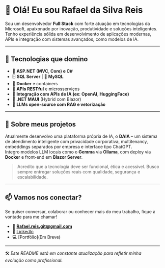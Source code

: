 # 👋 Olá! Eu sou Rafael da Silva Reis

Sou um desenvolvedor **Full Stack** com forte atuação em tecnologias da Microsoft, apaixonado por inovação, produtividade e soluções inteligentes. Tenho experiência sólida em desenvolvimento de aplicações modernas, APIs e integração com sistemas avançados, como modelos de IA.

---

## 💼 Tecnologias que domino

- 🧱 **ASP.NET (MVC, Core) e C#**
- 🗄️ **SQL Server** | 🐬 **MySQL**
- 🐳 **Docker** e containers
- 🔗 **APIs RESTful** e microsserviços
- 🤖 **Integração com APIs de IA (ex: OpenAI, HuggingFace)**
- 📱 **.NET MAUI** (Hybrid com Blazor)
- 🧠 **LLMs open-source com RAG e vetorização**

---

## 🚀 Sobre meus projetos

Atualmente desenvolvo uma plataforma própria de IA, o **DAIA** – um sistema de atendimento inteligente com privacidade corporativa, multitenancy, embeddings separados por empresa e interface tipo ChatGPT.  
Integro modelos LLM locais como o **Gemma** via **Ollama**, com deploy via **Docker** e front-end em **Blazor Server**.

> Acredito que a tecnologia deve ser funcional, ética e acessível. Busco sempre entregar soluções reais com qualidade, segurança e escalabilidade.

---

## 📫 Vamos nos conectar?

Se quiser conversar, colaborar ou conhecer mais do meu trabalho, fique à vontade para me chamar!

- 📧 **Rafael.reis.git@gmail.com**
- 💼 [LinkedIn](https://www.linkedin.com/in/rafael-sreis) 
- 💻 [Portfólio](Em Breve)

---
🛠️ *Este README está em constante atualização para refletir minha evolução como profissional.*
